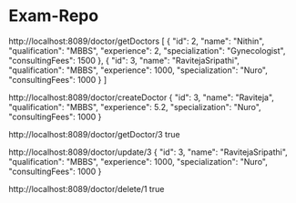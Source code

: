 # Exam-Repo

http://localhost:8089/doctor/getDoctors
	[
    {
        "id": 2,
        "name": "Nithin",
        "qualification": "MBBS",
        "experience": 2,
        "specialization": "Gynecologist",
        "consultingFees": 1500
    },
    {
        "id": 3,
        "name": "RavitejaSripathi",
        "qualification": "MBBS",
        "experience": 1000,
        "specialization": "Nuro",
        "consultingFees": 1000
    }
]

http://localhost:8089/doctor/createDoctor
	{
        "id": 3,
        "name": "Raviteja",
        "qualification": "MBBS",
        "experience": 5.2,
        "specialization": "Nuro",
        "consultingFees": 1000
    }
   
http://localhost:8089/doctor/getDoctor/3
 true

http://localhost:8089/doctor/update/3
	{
    "id": 3,
    "name": "RavitejaSripathi",
    "qualification": "MBBS",
    "experience": 1000,
    "specialization": "Nuro",
    "consultingFees": 1000
    }
   
http://localhost:8089/doctor/delete/1
  true
